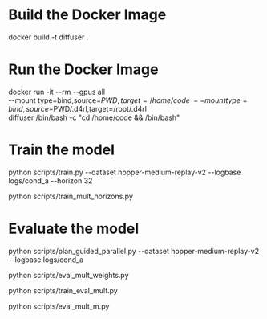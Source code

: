 # Build the Docker Image
docker build -t diffuser .

# Run the Docker Image
docker run -it --rm --gpus all \
    --mount type=bind,source=$PWD,target=/home/code \
    --mount type=bind,source=$PWD/.d4rl,target=/root/.d4rl \
    diffuser /bin/bash -c "cd /home/code && /bin/bash"

# Train the model
python scripts/train.py --dataset hopper-medium-replay-v2 --logbase logs/cond_a --horizon 32

python scripts/train_mult_horizons.py

# Evaluate the model
python scripts/plan_guided_parallel.py --dataset hopper-medium-replay-v2 --logbase logs/cond_a 

python scripts/eval_mult_weights.py

python scripts/train_eval_mult.py

python scripts/eval_mult_m.py